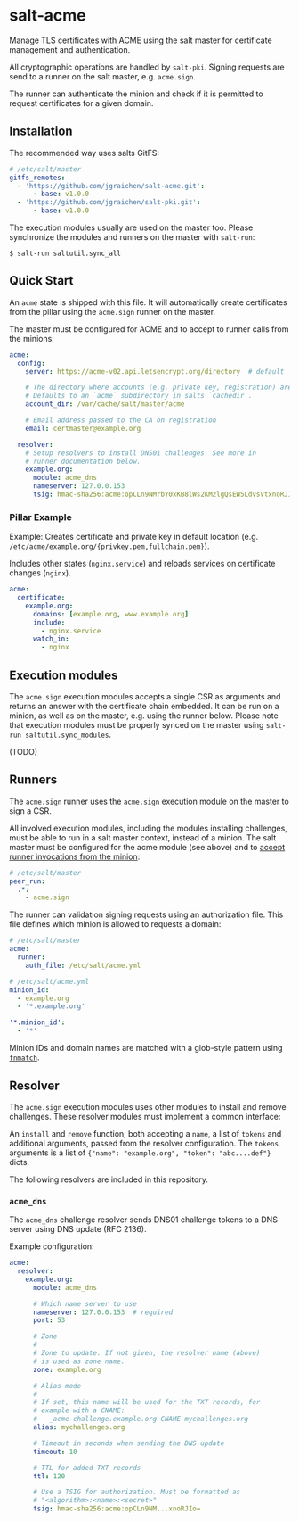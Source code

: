 # salt-acme

Manage TLS certificates with ACME using the salt master for certificate
management and authentication.

All cryptographic operations are handled by `salt-pki`. Signing requests are
send to a runner on the salt master, e.g. `acme.sign`.

The runner can authenticate the minion and check if it is permitted to request
certificates for a given domain.

## Installation

The recommended way uses salts GitFS:

```yaml
# /etc/salt/master
gitfs_remotes:
  - 'https://github.com/jgraichen/salt-acme.git':
      - base: v1.0.0
  - 'https://github.com/jgraichen/salt-pki.git':
      - base: v1.0.0
```

The execution modules usually are used on the master too. Please synchronize the modules and runners on the master with `salt-run`:

```
$ salt-run saltutil.sync_all
```

## Quick Start

An `acme` state is shipped with this file. It will automatically create certificates from the pillar using the `acme.sign` runner on the master.

The master must be configured for ACME and to accept to runner calls from the minions:

```yaml
acme:
  config:
    server: https://acme-v02.api.letsencrypt.org/directory  # default

    # The directory where accounts (e.g. private key, registration) are stored.
    # Defaults to an `acme` subdirectory in salts `cachedir`.
    account_dir: /var/cache/salt/master/acme

    # Email address passed to the CA on registration
    email: certmaster@example.org

  resolver:
    # Setup resolvers to install DNS01 challenges. See more in
    # runner documentation below.
    example.org:
      module: acme_dns
      nameserver: 127.0.0.153
      tsig: hmac-sha256:acme:opCLn9NMrbY0xKB8lWs2KM2lgQsEW5LdvsVtxnoRJIo=
```

### Pillar Example

Example: Creates certificate and private key in default location (e.g.
`/etc/acme/example.org/{privkey.pem,fullchain.pem}`).

Includes other states (`nginx.service`) and reloads services on certificate
changes (`nginx`).

```yaml
acme:
  certificate:
    example.org:
      domains: [example.org, www.example.org]
      include:
        - nginx.service
      watch_in:
        - nginx
```

## Execution modules

The `acme.sign` execution modules accepts a single CSR as arguments and returns an answer with the certificate chain embedded. It can be run on a minion, as well as on the master, e.g. using the runner below. Please note that execution modules must be properly synced on the master using `salt-run saltutil.sync_modules`.

(TODO)

## Runners

The `acme.sign` runner uses the `acme.sign` execution module on the master to sign a CSR.

All involved execution modules, including the modules installing challenges, must be able to run in a salt master context, instead of a minion. The salt master must be configured for the acme module (see above) and to [accept runner invocations from the minion](https://docs.saltstack.com/en/latest/ref/peer.html):

```yaml
# /etc/salt/master
peer_run:
  .*:
    - acme.sign
```

The runner can validation signing requests using an authorization file. This file defines which minion is allowed to requests a domain:

```yaml
# /etc/salt/master
acme:
  runner:
    auth_file: /etc/salt/acme.yml
```

```yaml
# /etc/salt/acme.yml
minion_id:
  - example.org
  - '*.example.org'

'*.minion_id':
  - '*'
```

Minion IDs and domain names are matched with a glob-style pattern using [`fnmatch`](https://docs.python.org/3/library/fnmatch.html).

## Resolver

The `acme.sign` execution modules uses other modules to install and remove challenges. These resolver modules must implement a common interface:

An `install` and `remove` function, both accepting a `name`, a list of `tokens` and additional arguments, passed from the resolver configuration. The `tokens` arguments is a list of `{"name": "example.org", "token": "abc....def"}` dicts.

The following resolvers are included in this repository.

### `acme_dns`

The `acme_dns` challenge resolver sends DNS01 challenge tokens to a DNS server using DNS update (RFC 2136).

Example configuration:

```yaml
acme:
  resolver:
    example.org:
      module: acme_dns

      # Which name server to use
      nameserver: 127.0.0.153  # required
      port: 53

      # Zone
      #
      # Zone to update. If not given, the resolver name (above)
      # is used as zone name.
      zone: example.org

      # Alias mode
      #
      # If set, this name will be used for the TXT records, for
      # example with a CNAME:
      #   _acme-challenge.example.org CNAME mychallenges.org
      alias: mychallenges.org

      # Timeout in seconds when sending the DNS update
      timeout: 10

      # TTL for added TXT records
      ttl: 120

      # Use a TSIG for authorization. Must be formatted as
      # "<algorithm>:<name>:<secret>"
      tsig: hmac-sha256:acme:opCLn9NM...xnoRJIo=
```
